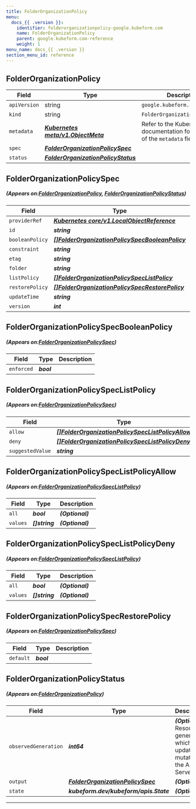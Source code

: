 ```yaml
---
title: FolderOrganizationPolicy
menu:
  docs_{{ .version }}:
    identifier: folderorganizationpolicy-google.kubeform.com
    name: FolderOrganizationPolicy
    parent: google.kubeform.com-reference
    weight: 1
menu_name: docs_{{ .version }}
section_menu_id: reference
---
```


## FolderOrganizationPolicy
| Field | Type | Description |
| ------ | ----- | ----------- |
| `apiVersion` | string | `google.kubeform.com/v1alpha1` |
|    `kind` | string | `FolderOrganizationPolicy` |
| `metadata` | ***[Kubernetes meta/v1.ObjectMeta](https://kubernetes.io/docs/reference/generated/kubernetes-api/v1.13/#objectmeta-v1-meta)***|Refer to the Kubernetes API documentation for the fields of the `metadata` field.|
| `spec` | ***[FolderOrganizationPolicySpec](#FolderOrganizationPolicySpec)***||
| `status` | ***[FolderOrganizationPolicyStatus](#FolderOrganizationPolicyStatus)***||
## FolderOrganizationPolicySpec
##### (Appears on:[FolderOrganizationPolicy](#FolderOrganizationPolicy), [FolderOrganizationPolicyStatus](#FolderOrganizationPolicyStatus))
| Field | Type | Description |
| ------ | ----- | ----------- |
| `providerRef` | ***[Kubernetes core/v1.LocalObjectReference](https://kubernetes.io/docs/reference/generated/kubernetes-api/v1.13/#localobjectreference-v1-core)***||
| `id` | ***string***||
| `booleanPolicy` | ***[[]FolderOrganizationPolicySpecBooleanPolicy](#FolderOrganizationPolicySpecBooleanPolicy)***| ***(Optional)*** |
| `constraint` | ***string***||
| `etag` | ***string***| ***(Optional)*** |
| `folder` | ***string***||
| `listPolicy` | ***[[]FolderOrganizationPolicySpecListPolicy](#FolderOrganizationPolicySpecListPolicy)***| ***(Optional)*** |
| `restorePolicy` | ***[[]FolderOrganizationPolicySpecRestorePolicy](#FolderOrganizationPolicySpecRestorePolicy)***| ***(Optional)*** |
| `updateTime` | ***string***| ***(Optional)*** |
| `version` | ***int***| ***(Optional)*** |
## FolderOrganizationPolicySpecBooleanPolicy
##### (Appears on:[FolderOrganizationPolicySpec](#FolderOrganizationPolicySpec))
| Field | Type | Description |
| ------ | ----- | ----------- |
| `enforced` | ***bool***||
## FolderOrganizationPolicySpecListPolicy
##### (Appears on:[FolderOrganizationPolicySpec](#FolderOrganizationPolicySpec))
| Field | Type | Description |
| ------ | ----- | ----------- |
| `allow` | ***[[]FolderOrganizationPolicySpecListPolicyAllow](#FolderOrganizationPolicySpecListPolicyAllow)***| ***(Optional)*** |
| `deny` | ***[[]FolderOrganizationPolicySpecListPolicyDeny](#FolderOrganizationPolicySpecListPolicyDeny)***| ***(Optional)*** |
| `suggestedValue` | ***string***| ***(Optional)*** |
## FolderOrganizationPolicySpecListPolicyAllow
##### (Appears on:[FolderOrganizationPolicySpecListPolicy](#FolderOrganizationPolicySpecListPolicy))
| Field | Type | Description |
| ------ | ----- | ----------- |
| `all` | ***bool***| ***(Optional)*** |
| `values` | ***[]string***| ***(Optional)*** |
## FolderOrganizationPolicySpecListPolicyDeny
##### (Appears on:[FolderOrganizationPolicySpecListPolicy](#FolderOrganizationPolicySpecListPolicy))
| Field | Type | Description |
| ------ | ----- | ----------- |
| `all` | ***bool***| ***(Optional)*** |
| `values` | ***[]string***| ***(Optional)*** |
## FolderOrganizationPolicySpecRestorePolicy
##### (Appears on:[FolderOrganizationPolicySpec](#FolderOrganizationPolicySpec))
| Field | Type | Description |
| ------ | ----- | ----------- |
| `default` | ***bool***||
## FolderOrganizationPolicyStatus
##### (Appears on:[FolderOrganizationPolicy](#FolderOrganizationPolicy))
| Field | Type | Description |
| ------ | ----- | ----------- |
| `observedGeneration` | ***int64***| ***(Optional)*** Resource generation, which is updated on mutation by the API Server.|
| `output` | ***[FolderOrganizationPolicySpec](#FolderOrganizationPolicySpec)***| ***(Optional)*** |
| `state` | ***kubeform.dev/kubeform/apis.State***| ***(Optional)*** |
---
